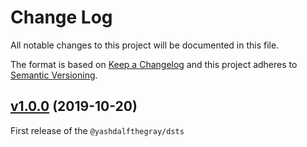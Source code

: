 # Change Log

All notable changes to this project will be documented in this file.

The format is based on [Keep a Changelog](http://keepachangelog.com/)
and this project adheres to [Semantic Versioning](http://semver.org/).

## [v1.0.0](https://github.com/YashdalfTheGray/dsts/tree/v1.0.0) (2019-10-20)

First release of the `@yashdalfthegray/dsts`
